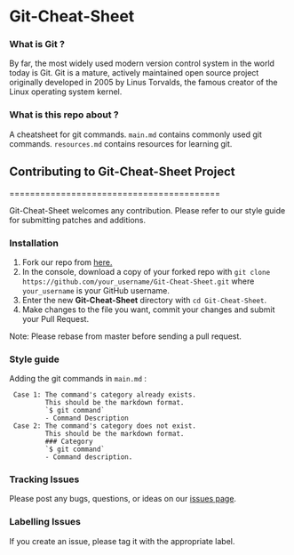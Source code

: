 # Git-Cheat-Sheet

### What is Git ?

By far, the most widely used modern version control system in the world today is Git. Git is a mature, actively maintained open source project originally developed in 2005 by Linus Torvalds, the famous creator of the Linux operating system kernel.

### What is this repo about ?

A cheatsheet for git commands. 
`main.md` contains commonly used git commands.
`resources.md` contains resources for learning git. 



## Contributing to Git-Cheat-Sheet Project
=========================================

Git-Cheat-Sheet welcomes any contribution. Please refer to our style guide for submitting patches and additions.
### Installation

1. Fork our repo from [here.](https://github.com/aSquare14/Git-Cheat-Sheet)
2. In the console, download a copy of your forked repo with `git clone https://github.com/your_username/Git-Cheat-Sheet.git` where `your_username` is your GitHub username.
3. Enter the new **Git-Cheat-Sheet** directory with `cd Git-Cheat-Sheet`.
4. Make changes to the file you want, commit your changes and submit your Pull Request.

Note: Please rebase from master before sending a pull request. 
### Style guide

Adding the git commands in `main.md` :
     
     Case 1: The command's category already exists. 
             This should be the markdown format. 
             `$ git command`
             - Command Description
     Case 2: The command's category does not exist. 
             This should be the markdown format.
             ### Category
             `$ git command`
             - Command description.

### Tracking Issues

Please post any bugs, questions, or ideas on our
[issues page](https://github.com/aSquare14/Git-Cheat-Sheet/issues). 

### Labelling Issues

If you create an issue, please tag it with the appropriate label. 


